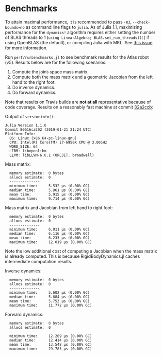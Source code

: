 # Benchmarks

To attain maximal performance, it is recommended to pass `-O3`, `--check-bounds=no` as command line flags to `julia`. As of Julia 1.1, maximizing performance for the `dynamics!` algorithm requires either setting the number of BLAS threads to 1 (`using LinearAlgebra; BLAS.set_num_threads(1)`) if using OpenBLAS (the default), or compiling Julia with MKL. See [this issue](https://github.com/JuliaRobotics/RigidBodyDynamics.jl/issues/500) for more information.

Run `perf/runbenchmarks.jl` to see benchmark results for the Atlas robot (v5). Results below are for the following scenarios:

1. Compute the joint-space mass matrix.
2. Compute both the mass matrix and a geometric Jacobian from the left hand to the right foot.
3. Do inverse dynamics.
4. Do forward dynamics.

Note that results on Travis builds are **not at all** representative because of code coverage. Results on a reasonably fast machine at commit [32a2ccb](https://github.com/JuliaRobotics/RigidBodyDynamics.jl/tree/32a2ccbdf0e432bfdde77e24feabc2b641a3565a):

Output of `versioninfo()`:

```
Julia Version 1.1.0
Commit 80516ca202 (2019-01-21 21:24 UTC)
Platform Info:
  OS: Linux (x86_64-pc-linux-gnu)
  CPU: Intel(R) Core(TM) i7-6950X CPU @ 3.00GHz
  WORD_SIZE: 64
  LIBM: libopenlibm
  LLVM: libLLVM-6.0.1 (ORCJIT, broadwell)
```

Mass matrix:

```
  memory estimate:  0 bytes
  allocs estimate:  0
  --------------
  minimum time:     5.532 μs (0.00% GC)
  median time:      5.961 μs (0.00% GC)
  mean time:        5.915 μs (0.00% GC)
  maximum time:     9.714 μs (0.00% GC)
```

Mass matrix and Jacobian from left hand to right foot:

```
  memory estimate:  0 bytes
  allocs estimate:  0
  --------------
  minimum time:     6.011 μs (0.00% GC)
  median time:      6.116 μs (0.00% GC)
  mean time:        6.233 μs (0.00% GC)
  maximum time:     12.019 μs (0.00% GC)
```

Note the low additional cost of computing a Jacobian when the mass matrix is already computed. This is because RigidBodyDynamics.jl caches intermediate computation results.

Inverse dynamics:

```
  memory estimate:  0 bytes
  allocs estimate:  0
  --------------
  minimum time:     5.602 μs (0.00% GC)
  median time:      5.684 μs (0.00% GC)
  mean time:        5.753 μs (0.00% GC)
  maximum time:     11.772 μs (0.00% GC)
```

Forward dynamics:

```
  memory estimate:  0 bytes
  allocs estimate:  0
  --------------
  minimum time:     12.209 μs (0.00% GC)
  median time:      12.414 μs (0.00% GC)
  mean time:        13.548 μs (0.00% GC)
  maximum time:     29.783 μs (0.00% GC)
```
